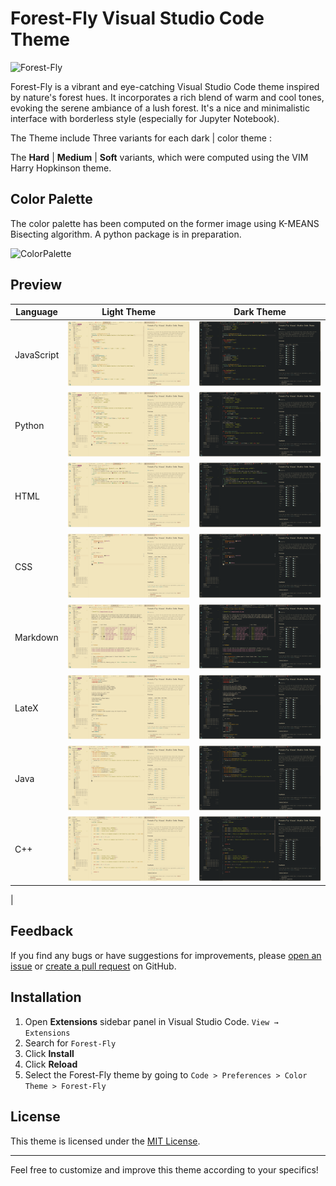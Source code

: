 # Forest-Fly Visual Studio Code Theme

![Forest-Fly](/images/forest-fly.png)

Forest-Fly is a vibrant and eye-catching Visual Studio Code theme inspired by nature's forest hues. It incorporates a rich blend of warm and cool tones, evoking the serene ambiance of a lush forest. It's a nice and minimalistic interface with borderless style (especially for Jupyter Notebook).

The Theme include Three variants for each dark | color theme :

The **Hard** | **Medium** | **Soft** variants, which were computed using the VIM Harry Hopkinson theme.

## Color Palette

The color palette has been computed on the former image using K-MEANS Bisecting algorithm. A python package is in preparation.

![ColorPalette](../Documents/theme_changer/IMAGES/5_palette.png)

## Preview

| Language   | Light Theme                     | Dark Theme                    |
| ---------- | ------------------------------- | ----------------------------- |
| JavaScript | ![Light](/images/testjsl.png)   | ![Dark](/images/testjs.png)   |
| Python     | ![Light](/images/testpyl.png)   | ![Dark](/images/testpy.png)   |
| HTML       | ![Light](/images/testhtmll.png) | ![Dark](/images/testhtml.png) |
| CSS        | ![Light](/images/testcssl.png)  | ![Dark](/images/testcss.png)  |
| Markdown   | ![Light](/images/testmdl.png)   | ![Dark](/images/testmd.png)   |
| LateX      | ![Light](/images/testtexl.png)  | ![Dark](/images/testtex.png)  |
| Java       | ![Light](/images/testjaval.png) | ![Dark](/images/testjava.png) |
| C++        | ![Light](/images/testcppl.png)  | ![Dark](/images/testcpp.png)  |

|

## Feedback

If you find any bugs or have suggestions for improvements, please [open an issue](https://github.com/yourusername/forest-fly-theme/issues) or [create a pull request](https://github.com/yourusername/forest-fly-theme/pulls) on GitHub.

## Installation

1. Open **Extensions** sidebar panel in Visual Studio Code. `View → Extensions`
2. Search for `Forest-Fly`
3. Click **Install**
4. Click **Reload**
5. Select the Forest-Fly theme by going to `Code > Preferences > Color Theme > Forest-Fly`

## License

This theme is licensed under the [MIT License](LICENSE.md).

---

Feel free to customize and improve this theme according to your specifics!
